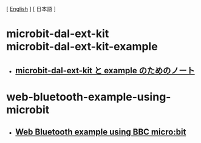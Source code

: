[ [English](README.md) ] [ 日本語 ]

# microbit-dal-ext-kit <br> microbit-dal-ext-kit-example

+ ## [microbit-dal-ext-kit と example のためのノート](https://github.com/softgraph/microbit-dal-ext-kit-example/wiki/Home-(ja))

# web-bluetooth-example-using-microbit

+ ## [Web Bluetooth example using BBC micro:bit](https://github.com/softgraph/web-bluetooth-example-using-microbit/blob/master/README.ja.md)
